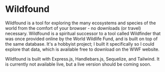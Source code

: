 # Wildfound

Wildfound is a tool for exploring the many ecosystems and species of the world from the comfort of your browser - no downloads (or travel) necessary. Wildfound is a spiritual successor to a tool called Wildfinder that was once provided online by the World Wildlife Fund, and is built on top of the same database. It's a hobbyist project; I built it specifically so I could explore that data, which is available free to download on the WWF website.

Wildfound is built with Express.js, Handlebars.js, Sequelize, and Tailwind. It is currently not available live, but a live version should be coming soon.